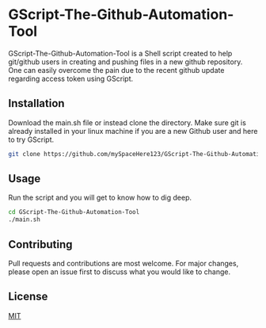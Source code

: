 # GScript-The-Github-Automation-Tool

GScript-The-Github-Automation-Tool is a Shell script created to help git/github users in creating and pushing files in a new github repository. One can easily overcome the pain due to the recent github update regarding access token using GScript.

## Installation

Download the main.sh file or instead clone the directory. Make sure git is already installed in your linux machine if you are a new Github user and here to try GScript.

```bash
git clone https://github.com/mySpaceHere123/GScript-The-Github-Automation-Tool.git
```

## Usage

Run the script and you will get to know how to dig deep.

```bash
cd GScript-The-Github-Automation-Tool
./main.sh
```

## Contributing

Pull requests and contributions are most welcome. For major changes, please open an issue first to discuss what you would like to change.

## License

[MIT](https://choosealicense.com/licenses/mit/)
